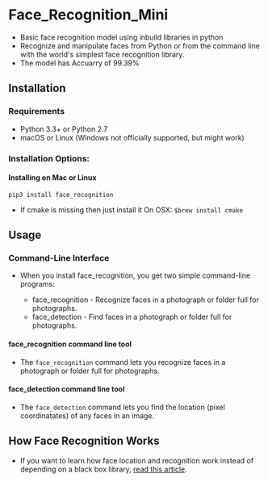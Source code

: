 # Face_Recognition_Mini

* Basic face recognition model using inbuild libraries in python
* Recognize and manipulate faces from Python or from the command line with the world's simplest face recognition library.
* The model has Accuarry of 99.39%

## Installation

### Requirements

* Python 3.3+ or Python 2.7
* macOS or Linux (Windows not officially supported, but might work)

### Installation Options:

#### Installing on Mac or Linux
`pip3 install face_recognition`

* If cmake is missing then just install it On OSX:
`$brew install cmake`

## Usage

### Command-Line Interface

* When you install face_recognition, you get two simple command-line programs:

  * face_recognition - Recognize faces in a photograph or folder full for photographs.
  * face_detection - Find faces in a photograph or folder full for photographs.
  
#### face_recognition command line tool

* The `face_recognition` command lets you recognize faces in a photograph or folder full for photographs.

#### face_detection command line tool

* The `face_detection` command lets you find the location (pixel coordinatates) of any faces in an image.

## How Face Recognition Works

* If you want to learn how face location and recognition work instead of depending on a black box library, [read this article](https://medium.com/@ageitgey/machine-learning-is-fun-part-4-modern-face-recognition-with-deep-learning-c3cffc121d78).
